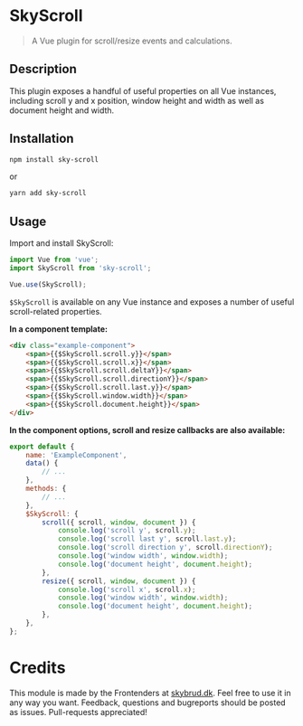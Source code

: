 # SkyScroll
> A Vue plugin for scroll/resize events and calculations.

## Description
This plugin exposes a handful of useful properties on all Vue instances, including scroll y and x position, window height and width as well as document height and width.

## Installation
```bash
npm install sky-scroll
```
or
```bash
yarn add sky-scroll
```

## Usage
Import and install SkyScroll:
```js
import Vue from 'vue';
import SkyScroll from 'sky-scroll';

Vue.use(SkyScroll);

```

`$SkyScroll` is available on any Vue instance and exposes a number of useful scroll-related properties.

**In a component template:**
```html
<div class="example-component">
    <span>{{$SkyScroll.scroll.y}}</span>
    <span>{{$SkyScroll.scroll.x}}</span>
    <span>{{$SkyScroll.scroll.deltaY}}</span>
    <span>{{$SkyScroll.scroll.directionY}}</span>
    <span>{{$SkyScroll.scroll.last.y}}</span>
    <span>{{$SkyScroll.window.width}}</span>
    <span>{{$SkyScroll.document.height}}</span>
</div>
```

**In the component options, scroll and resize callbacks are also available:**
```js
export default {
    name: 'ExampleComponent',
    data() {
        // ...
    },
    methods: {
        // ...
    },
    $SkyScroll: {
        scroll({ scroll, window, document }) {
            console.log('scroll y', scroll.y);
            console.log('scroll last y', scroll.last.y);
            console.log('scroll direction y', scroll.directionY);
            console.log('window width', window.width);
            console.log('document height', document.height);
        },
        resize({ scroll, window, document }) {
            console.log('scroll x', scroll.x);
            console.log('window width', window.width);
            console.log('document height', document.height);
        },
    },
};
```

# Credits
This module is made by the Frontenders at [skybrud.dk](http://www.skybrud.dk/). Feel free to use it in any way you want. Feedback, questions and bugreports should be posted as issues. Pull-requests appreciated!
